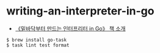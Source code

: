 # writing-an-interpreter-in-go

- [《밑바닥부터 만드는 인터프리터 in Go》 책 소개](https://blog.insightbook.co.kr/2021/08/19/《밑바닥부터-만드는-인터프리터-in-go》/)

```shell
$ brew install go-task
$ task lint test format
```
